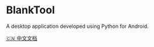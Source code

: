 # BlankTool
A desktop application developed using Python for Android.

[🇨🇳 中文文档](https://github.com/purejiang/BlankTool/README_ZH.md)
